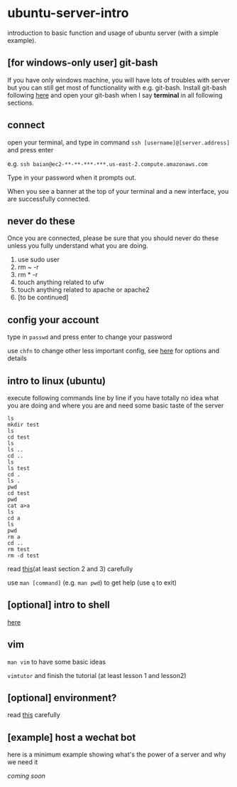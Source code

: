 # ubuntu-server-intro

introduction to basic function and usage of ubuntu server (with a simple example).

## [for windows-only user] git-bash
If you have only windows machine, you will have lots of troubles with server but you can still get most of functionality with e.g. git-bash. Install git-bash following [here](https://git-for-windows.github.io) and open your git-bash when I say **terminal** in all following sections.

## connect
open your terminal, and type in command `ssh [username]@[server.address]` and press enter

e.g. `ssh baian@ec2-**-**-***-***.us-east-2.compute.amazonaws.com`

Type in your password when it prompts out.

When you see a banner at the top of your terminal and a new interface, you are successfully connected.

## never do these
Once you are connected, please be sure that you should never do these unless you fully understand what you are doing.
1. use sudo user
2. rm ~ -r
3. rm * -r
4. touch anything related to ufw
5. touch anything related to apache or apache2
6. [to be continued]

## config your account
type in `passwd` and press enter to change your password

use `chfn` to change other less important config, see [here](http://manpages.ubuntu.com/manpages/trusty/man1/chfn.1.html) for options and details

## intro to linux (ubuntu)
execute following commands line by line if you have totally no idea what you are doing and where you are and need some basic taste of the server
```
ls
mkdir test
ls
cd test
ls
ls ..
cd ..
ls
ls test
cd .
ls .
pwd
cd test
pwd
cat a>a
ls
cd a
ls
pwd
rm a
cd ..
rm test
rm -d test
```

read [this](http://www.tldp.org/LDP/intro-linux/html/)(at least section 2 and 3) carefully

use `man [command]` (e.g. `man pwd`) to get help (use `q` to exit)

## [optional] intro to shell
[here](http://www.shsu.edu/~csc_tjm/cs431/shellprog.html)

## vim
`man vim` to have some basic ideas

`vimtutor` and finish the tutorial (at least lesson 1 and lesson2)

## [optional] environment?
read [this](https://wiki.archlinux.org/index.php/environment_variables) carefully

## [example] host a wechat bot
here is a minimum example showing what's the power of a server and why we need it

*coming soon*
